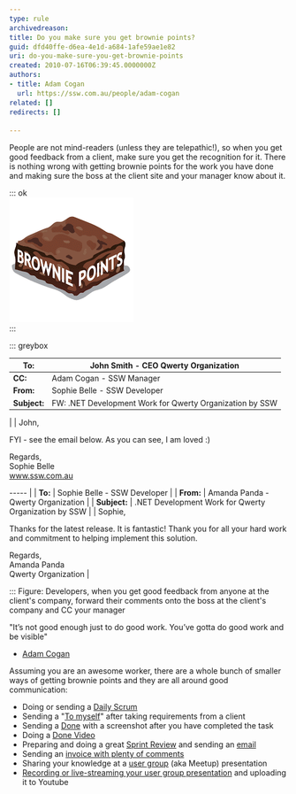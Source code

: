 ```yaml
---
type: rule
archivedreason: 
title: Do you make sure you get brownie points?
guid: dfd40ffe-d6ea-4e1d-a684-1afe59ae1e82
uri: do-you-make-sure-you-get-brownie-points
created: 2010-07-16T06:39:45.0000000Z
authors:
- title: Adam Cogan
  url: https://ssw.com.au/people/adam-cogan
related: []
redirects: []

---
```


People are not mind-readers (unless they are telepathic!), so when you get good feedback from a client, make sure you get the recognition for it. There is nothing wrong with getting brownie points for the work you have done and making sure the boss at the client site and your manager know about it. 

<!--endintro-->


::: ok  
![](brownie-points.png)  
:::

::: greybox


| **To:**  | John Smith - CEO Qwerty Organization  |
| --- | --- |
| **CC:**  | Adam Cogan - SSW Manager  |
| **From:**  | Sophie Belle - SSW Developer  |
| **Subject:**  | FW: .NET Development Work for Qwerty Organization by SSW 
                     
 |
| John,

FYI - see the email below. As you can see, I am loved :)

Regards,                          
 Sophie Belle                          
www.ssw.com.au

----- |
| **To:**  | Sophie Belle - SSW Developer  |
| **From:**  | Amanda Panda - Qwerty Organization  |
| **Subject:**  | .NET Development Work for Qwerty Organization by SSW  |
| Sophie,

Thanks for the latest release.
 It is fantastic! Thank you for all your hard work and commitment to helping implement this solution.

Regards,                          
 Amanda Panda                          
 Qwerty Organization |



:::
Figure: Developers, when you get good feedback from anyone at the client's company, forward their comments onto the boss at the client's company and CC your manager

"It’s not good enough just to do good work.
You’ve gotta do good work and be visible"

- [Adam Cogan](https://www.ssw.com.au/people/adam-cogan)

Assuming you are an awesome worker, there are a whole bunch of smaller ways of getting brownie points and they are all around good communication:

* Doing or sending a 
      [Daily Scrum](/methodology-do-you-do-daily-scrums-aka-stand-up-meetings)
* Sending a "[To myself](/dones-do-you-send-yourself-emails)" after taking requirements from a client
* Sending a 
      [Done](/done-do-you-know-when-to-send-a-done-email-in-scrum) with a screenshot after you have completed the task
* Doing a 
      [Done Video](/do-you-send-done-videos)
* Preparing and doing a great 
      [Sprint Review](/do-you-know-what-happens-at-a-sprint-review-meeting) and sending an 
      [email](/do-you-create-a-sprint-review-retro-email)
* Sending an 
      [invoice with plenty of comments](/do-you-know-how-to-describe-the-work-you-have-done-while-avoiding-the-word-bug)
* Sharing your knowledge at a 
      [user group](https://www.ssw.com.au/ssw/NETUG/) (aka Meetup) presentation
* [Recording or live-streaming your user group presentation](https://www.ssw.com.au/ssw/Consulting/Video-Production/Conference-Video-Recording.aspx) and uploading it to Youtube
